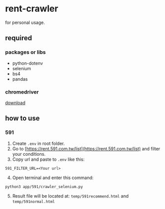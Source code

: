 # rent-crawler

for personal usage.

## required

### packages or libs

* python-dotenv
* selenium
* bs4
* pandas


### chromedriver

[download](https://sites.google.com/chromium.org/driver/downloads)

## how to use

### 591

1. Create `.env` in root folder.
2. Go to [https://rent.591.com.tw/list](https://rent.591.com.tw/list) and filter your conditions.
3. Copy url and paste to `.env` like this:

```
591_FILTER_URL=<Your url>
```

4. Open terminal and enter this command:

```
python3 app/591/crawler_selenium.py
```

5. Result file will be located at: `temp/591recommend.html` and `temp/591normal.html`
